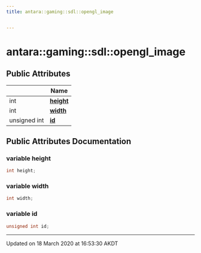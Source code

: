 ```yaml
---
title: antara::gaming::sdl::opengl_image


---
```


# antara::gaming::sdl::opengl_image

















## Public Attributes

|                | Name           |
| -------------- | -------------- |
| int | **[height](Classes/structantara_1_1gaming_1_1sdl_1_1opengl__image.md#variable-height)**  |
| int | **[width](Classes/structantara_1_1gaming_1_1sdl_1_1opengl__image.md#variable-width)**  |
| unsigned int | **[id](Classes/structantara_1_1gaming_1_1sdl_1_1opengl__image.md#variable-id)**  |












## Public Attributes Documentation

### variable height

```cpp
int height;
```




























### variable width

```cpp
int width;
```




























### variable id

```cpp
unsigned int id;
```
































-------------------------------

Updated on 18 March 2020 at 16:53:30 AKDT